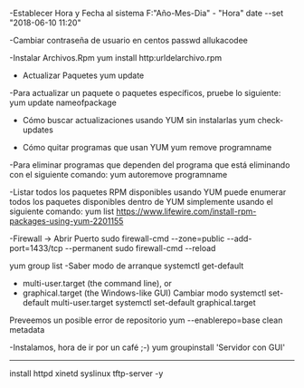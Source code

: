 -Establecer Hora y Fecha al sistema F:"Año-Mes-Dia" - "Hora"
date --set "2018-06-10 11:20"


-Cambiar contraseña de usuario en centos
passwd allukacodee

-Instalar Archivos.Rpm
yum install http:urldelarchivo.rpm

- Actualizar Paquetes
yum update

-Para actualizar un paquete o paquetes específicos, pruebe lo siguiente:
yum update nameofpackage

- Cómo buscar actualizaciones usando YUM sin instalarlas
yum check-updates

- Cómo quitar programas que usan YUM
yum remove programname

-Para eliminar programas que dependen del programa que está eliminando con el siguiente comando:
yum autoremove programname

-Listar todos los paquetes RPM disponibles usando YUM puede enumerar todos los paquetes disponibles dentro de YUM simplemente usando el siguiente comando:
yum list
https://www.lifewire.com/install-rpm-packages-using-yum-2201155

-Firewall -> Abrir Puerto
sudo firewall-cmd --zone=public --add-port=1433/tcp --permanent
sudo firewall-cmd --reload

yum group list
-Saber modo de arranque
systemctl get-default
* multi-user.target (the command line), or
* graphical.target (the Windows-like GUI)
Cambiar modo
systemctl set-default multi-user.target
systemctl set-default graphical.target


Preveemos un posible error de repositorio
yum --enablerepo=base clean metadata

-Instalamos, hora de ir por un café ;-)
yum groupinstall 'Servidor con GUI'

------------------
install httpd xinetd syslinux tftp-server -y